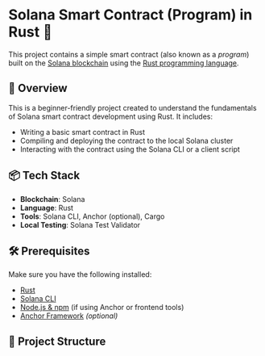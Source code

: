 # Solana Smart Contract (Program) in Rust 🚀

This project contains a simple smart contract (also known as a *program*) built on the [Solana blockchain](https://solana.com/) using the [Rust programming language](https://www.rust-lang.org/).

## 📌 Overview

This is a beginner-friendly project created to understand the fundamentals of Solana smart contract development using Rust. It includes:

- Writing a basic smart contract in Rust
- Compiling and deploying the contract to the local Solana cluster
- Interacting with the contract using the Solana CLI or a client script

## 📦 Tech Stack

- **Blockchain**: Solana
- **Language**: Rust
- **Tools**: Solana CLI, Anchor (optional), Cargo
- **Local Testing**: Solana Test Validator

## 🛠️ Prerequisites

Make sure you have the following installed:

- [Rust](https://www.rust-lang.org/tools/install)
- [Solana CLI](https://docs.solana.com/cli/install-solana-cli-tools)
- [Node.js & npm](https://nodejs.org/) (if using Anchor or frontend tools)
- [Anchor Framework](https://www.anchor-lang.com/docs/installation) *(optional)*

## 📁 Project Structure

